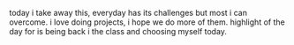 today i take away this, everyday has its challenges but most i can overcome. i love doing projects, i hope we do more of them. highlight of the day for is being back i the class and choosing myself today.